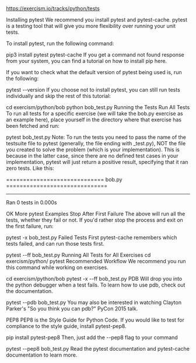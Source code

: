 https://exercism.io/tracks/python/tests


Installing pytest
We recommend you install pytest and pytest-cache. pytest is a testing tool that will give you more flexibility over running your unit tests.

To install pytest, run the following command:

pip3 install pytest pytest-cache
If you get a command not found response from your system, you can find a tutorial on how to install pip here.

If you want to check what the default version of pytest being used is, run the following:

pytest --version
If you choose not to install pytest, you can still run tests individually and skip the rest of this tutorial:

cd exercism/python/bob
python bob_test.py
Running the Tests
Run All Tests
To run all tests for a specific exercise (we will take the bob.py exercise as an example here), place yourself in the directory where that exercise has been fetched and run:

pytest bob_test.py
Note: To run the tests you need to pass the name of the testsuite file to pytest (generally, the file ending with _test.py), NOT the file you created to solve the problem (which is your implementation). This is because in the latter case, since there are no defined test cases in your implementation, pytest will just return a positive result, specifying that it ran zero tests. Like this:

=============================  bob.py  ==============================

---------------------------------------------------------------------

Ran 0 tests in 0.000s

OK
More pytest Examples
Stop After First Failure
The above will run all the tests, whether they fail or not. If you'd rather stop the process and exit on the first failure, run:

pytest -x bob_test.py
Failed Tests First
pytest-cache remembers which tests failed, and can run those tests first.

pytest --ff bob_test.py
Running All Tests for All Exercises
cd exercism/python/
pytest
Recommended Workflow
We recommend you run this command while working on exercises.

cd exercism/python/bob
pytest -x --ff bob_test.py
PDB
Will drop you into the python debugger when a test fails. To learn how to use pdb, check out the documentation.

pytest --pdb bob_test.py
You may also be interested in watching Clayton Parker's "So you think you can pdb?" PyCon 2015 talk.

PEP8
PEP8 is the Style Guide for Python Code. If you would like to test for compliance to the style guide, install pytest-pep8.

pip install pytest-pep8
Then, just add the --pep8 flag to your command

pytest --pep8 bob_test.py
Read the pytest documentation and pytest-cache documentation to learn more.

